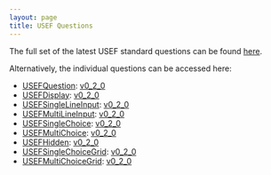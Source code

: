 ```yaml
---
layout: page
title: USEF Questions
---
```


The full set of the latest USEF standard questions can be found [here](latest.json).

Alternatively, the individual questions can be accessed here:

* [USEFQuestion](USEFQuestion): [v0_2_0](USEFQuestion/v0_2_0.json)
* [USEFDisplay](USEFDisplay): [v0_2_0](USEFDisplay/v0_2_0.json)
* [USEFSingleLineInput](USEFSingleLineInput): [v0_2_0](USEFSingleLineInput/v0_2_0.json)
* [USEFMultiLineInput](USEFMultiLineInput): [v0_2_0](USEFMultiLineInput/v0_2_0.json)
* [USEFSingleChoice](USEFSingleChoice): [v0_2_0](USEFSingleChoice/v0_2_0.json)
* [USEFMultiChoice](USEFMultiChoice): [v0_2_0](USEFMultiChoice/v0_2_0.json)
* [USEFHidden](USEFHidden): [v0_2_0](USEFHidden/v0_2_0.json)
* [USEFSingleChoiceGrid](USEFSingleChoiceGrid): [v0_2_0](USEFSingleChoiceGrid/v0_2_0.json)
* [USEFMultiChoiceGrid](USEFMultiChoiceGrid): [v0_2_0](USEFMultiChoiceGrid/v0_2_0.json)
